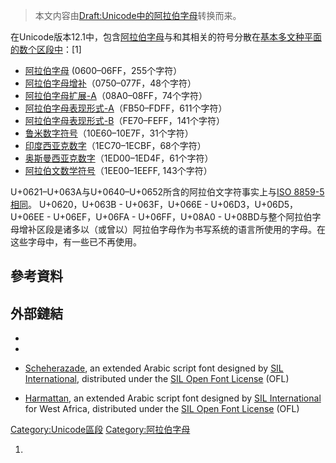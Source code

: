 > 本文内容由[Draft:Unicode中的阿拉伯字母](https://zh.wikipedia.org/wiki/Draft:Unicode中的阿拉伯字母)转换而来。


在Unicode版本12.1中，包含[阿拉伯字母](../Page/阿拉伯字母.md "wikilink")与和其相关的符号分散在[基本多文种平面的数个](https://zh.wikipedia.org/wiki/基本多文种平面 "wikilink")[区段中](https://zh.wikipedia.org/wiki/Unicode区段 "wikilink")：\[1\]

  - [阿拉伯字母](https://zh.wikipedia.org/wiki/阿拉伯字母_\(Unicode区段\) "wikilink") (0600–06FF，255个字符）
  - [阿拉伯字母增补](https://zh.wikipedia.org/wiki/阿拉伯字母增补 "wikilink")（0750–077F，48个字符）
  - [阿拉伯字母扩展-A](https://zh.wikipedia.org/wiki/阿拉伯字母扩展-A "wikilink")（08A0–08FF，74个字符）
  - [阿拉伯字母表现形式-A](https://zh.wikipedia.org/wiki/阿拉伯字母表现形式-A "wikilink")（FB50–FDFF，611个字符）
  - [阿拉伯字母表现形式-B](https://zh.wikipedia.org/wiki/阿拉伯字母表现形式-B "wikilink")（FE70–FEFF，141个字符）
  - [鲁米数字符号](https://zh.wikipedia.org/wiki/鲁米数字符号 "wikilink")（10E60–10E7F，31个字符）
  - [印度西亚克数字](https://zh.wikipedia.org/wiki/印度西亚克数字_\(Unicode区段\) "wikilink")（1EC70–1ECBF，68个字符）
  - [奥斯曼西亚克数字](https://zh.wikipedia.org/wiki/奥斯曼西亚克数字_\(Unicode区段\) "wikilink")（1ED00–1ED4F，61个字符）
  - [阿拉伯文数学符号](https://zh.wikipedia.org/wiki/阿拉伯文数学符号 "wikilink")（1EE00–1EEFF, 143个字符）

U+0621–U+063A与U+0640–U+0652所含的阿拉伯文字符事实上与[ISO 8859-5相同](https://zh.wikipedia.org/wiki/ISO_8859-5 "wikilink")。 U+0620，U+063B - U+063F，U+066E - U+06D3，U+06D5，U+06EE - U+06EF，U+06FA - U+06FF，U+08A0 - U+08BD与整个阿拉伯字母增补区段是诸多以（或曾以）阿拉伯字母作为书写系统的语言所使用的字母。在这些字母中，有一些已不再使用。

## 參考資料

## 外部鏈結

  -
  -
  - [Scheherazade](http://software.sil.org/scheherazade/), an extended Arabic script font designed by [SIL International](https://zh.wikipedia.org/wiki/SIL_International "wikilink"), distributed under the [SIL Open Font License](https://zh.wikipedia.org/wiki/SIL_Open_Font_License "wikilink") (OFL)

  - [Harmattan](http://software.sil.org/harmattan/), an extended Arabic script font designed by [SIL International](https://zh.wikipedia.org/wiki/SIL_International "wikilink") for West Africa, distributed under the [SIL Open Font License](https://zh.wikipedia.org/wiki/SIL_Open_Font_License "wikilink") (OFL)

[Category:Unicode區段](https://zh.wikipedia.org/wiki/Category:Unicode區段 "wikilink") [Category:阿拉伯字母](https://zh.wikipedia.org/wiki/Category:阿拉伯字母 "wikilink")

1.